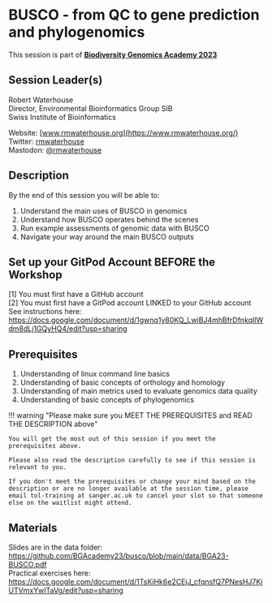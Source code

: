 # BUSCO - from QC to gene prediction and phylogenomics

This session is part of [**Biodiversity Genomics Academy 2023**](https://BGA23.org)

## Session Leader(s)

Robert Waterhouse  
Director, Environmental Bioinformatics Group SIB  
Swiss Institute of Bioinformatics

Website: [www.rmwaterhouse.org](https://www.rmwaterhouse.org/)  
Twitter:  [rmwaterhouse](https://twitter.com/rmwaterhouse)  
Mastodon: [@rmwaterhouse](https://ecoevo.social/@rmwaterhouse)

## Description

By the end of this session you will be able to:

1. Understand the main uses of BUSCO in genomics
2. Understand how BUSCO operates behind the scenes
3. Run example assessments of genomic data with BUSCO
4. Navigate your way around the main BUSCO outputs

## Set up your GitPod Account BEFORE the Workshop

[1] You must first have a GitHub account  
[2] You must first have a GitPod account LINKED to your GitHub account  
See instructions here: https://docs.google.com/document/d/1gwnq1y80KQ_LwiBJ4mhBfrDfnkqIlWdm8dLj1GQyHQ4/edit?usp=sharing  

## Prerequisites

1. Understanding of linux command line basics
2. Understanding of basic concepts of orthology and homology
3. Understanding of main metrics used to evaluate genomics data quality
4. Understanding of basic concepts of phylogenomics

!!! warning "Please make sure you MEET THE PREREQUISITES and READ THE DESCRIPTION above"

    You will get the most out of this session if you meet the prerequisites above.

    Please also read the description carefully to see if this session is relevant to you.
    
    If you don't meet the prerequisites or change your mind based on the description or are no longer available at the session time, please email tol-training at sanger.ac.uk to cancel your slot so that someone else on the waitlist might attend.

## Materials

Slides are in the data folder: https://github.com/BGAcademy23/busco/blob/main/data/BGA23-BUSCO.pdf  
Practical exercises here: https://docs.google.com/document/d/1TsKiHk6e2CEjJ_cfqnsfQ7PNesHJ7KjUTVmxYwITaVg/edit?usp=sharing  
